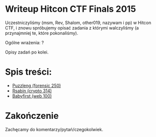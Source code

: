 # Writeup Hitcon CTF Finals 2015

Uczestniczyliśmy (msm, Rev, Shalom, other019, nazywam i pp) w Hitcon CTF, i znowu spróbujemy opisać zadania z którymi walczyliśmy (a przynajmniej te, które pokonaliśmy).

Ogólne wrażenia:
?

Opisy zadań po kolei.

# Spis treści:
* [Puzzleng (forensic 250)](forensic_250_puzzleng)
* [Rsabin (crypto 314)](crypto_314_rsabin)
* [Babyfirst (web 100)](web_100_babyfirst)

# Zakończenie

Zachęcamy do komentarzy/pytań/czegokolwiek.
